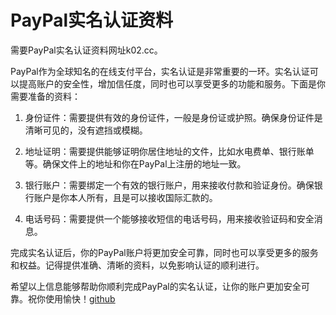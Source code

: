 # PayPal实名认证资料

需要PayPal实名认证资料网址k02.cc。

PayPal作为全球知名的在线支付平台，实名认证是非常重要的一环。实名认证可以提高账户的安全性，增加信任度，同时也可以享受更多的功能和服务。下面是你需要准备的资料：

1. 身份证件：需要提供有效的身份证件，一般是身份证或护照。确保身份证件是清晰可见的，没有遮挡或模糊。

2. 地址证明：需要提供能够证明你居住地址的文件，比如水电费单、银行账单等。确保文件上的地址和你在PayPal上注册的地址一致。

3. 银行账户：需要绑定一个有效的银行账户，用来接收付款和验证身份。确保银行账户是你本人所有，且是可以接收国际汇款的。

4. 电话号码：需要提供一个能够接收短信的电话号码，用来接收验证码和安全消息。

完成实名认证后，你的PayPal账户将更加安全可靠，同时也可以享受更多的服务和权益。记得提供准确、清晰的资料，以免影响认证的顺利进行。

希望以上信息能够帮助你顺利完成PayPal的实名认证，让你的账户更加安全可靠。祝你使用愉快！[github](https://github.com)